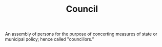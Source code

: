 ---
title: Council
letter: C
permalink: "/definitions/bld-council.html"
body: An assembly of persons for the purpose of concerting measures of state or municipal
  policy; hence called "councillors.”
published_at: '2018-07-07'
source: Black's Law Dictionary 2nd Ed (1910)
layout: post
---